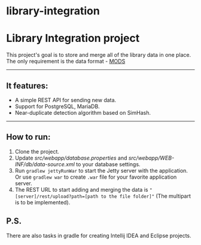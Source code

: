# library-integration
Library Integration project
==========
This project's goal is to store and merge all of the library data in one place.
The only requirement is the data format - [MODS](http://www.loc.gov/standards/mods/)

---
## It features:

* A simple REST API for sending new data.
* Support for PostgreSQL, MariaDB.
* Near-duplicate detection algorithm based on SimHash.

---
## How to run:

1. Clone the project.
2. Update *src/webapp/database.properties* and *src/webapp/WEB-INF/db/data-source.xml* to your database settings.
3. Run `gradlew jettyRunWar` to start the Jetty server with the application. Or use `gradlew war` to create `.war` file for your favorite application server.
4. The REST URL to start adding and merging the data is `"[server]/rest/upload?path=[path to the file folder]"` (The multipart is to be implemented).

## P.S.
There are also tasks in gradle for creating Intellij IDEA and Eclipse projects.
